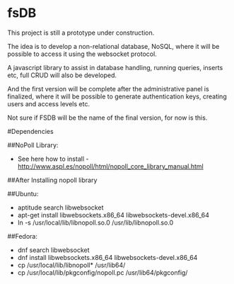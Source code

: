 # fsDB

This project is still a prototype under construction.

The idea is to develop a non-relational database, NoSQL, where it will be possible to access it using the websocket protocol.

A javascript library to assist in database handling, running queries, inserts etc, full CRUD will also be developed.

And the first version will be complete after the administrative panel is finalized, where it will be possible to generate authentication keys, creating users and access levels etc.

Not sure if FSDB will be the name of the final version, for now is this.

#Dependencies

##NoPoll Library:

 - See here how to install - http://www.aspl.es/nopoll/html/nopoll_core_library_manual.html
 
##After Installing nopoll library

##Ubuntu:
   - aptitude search libwebsocket
   - apt-get install libwebsockets.x86_64 libwebsockets-devel.x86_64 
   - ln -s /usr/local/lib/libnopoll.so.0 /usr/lib/libnopoll.so.0

##Fedora:
  - dnf search libwebsocket
  - dnf install libwebsockets.x86_64 libwebsockets-devel.x86_64
  - cp /usr/local/lib/libnopoll* /usr/lib64/
  - cp /usr/local/lib/pkgconfig/nopoll.pc /usr/lib64/pkgconfig/
